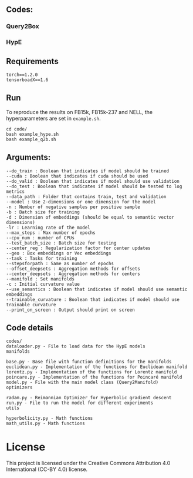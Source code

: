 
## Codes:
### Query2Box
### HypE

## Requirements
```
torch==1.2.0
tensorboadX==1.6
```

## Run
To reproduce the results on FB15k, FB15k-237 and NELL, the hyperparameters are set in `example.sh`.
```
cd code/
bash example_hype.sh
bash example_q2b.sh
```

## Arguments:
```
--do_train : Boolean that indicates if model should be trained
--cuda : Boolean that indicates if cuda should be used
--do_valid : Boolean that indicates if model should use validation
--do_test : Boolean that indicates if model should be tested to log metrics
--data_path : Folder that contains train, test and validation 
--model : Use 2-dimensions or one dimension for the model
-n : Number of negative samples per positive sample
-b : Batch size for training
-d : Dimension of embeddings (should be equal to semantic vector dimensions)
-lr : Learning rate of the model
--max_steps : Max number of epochs
--cpu_num : number of CPUs
--test_batch_size : Batch size for testing
--center_reg : Regularization factor for center updates
--geo : Box embeddings or Vec embeddings
--task : Tasks for training
--stepsforpath : Same as number of epochs
--offset_deepsets : Aggregation methods for offsets
--center_deepsets : Aggregation methods for centers
--manifold : Set manifolds
-c : Initial curvature value
--use_semantics : Boolean that indicates if model should use semantic embeddings
--trainable_curvature : Boolean that indicates if model should use trainable curvature
--print_on_screen : Output should print on screen
```

## Code details
```
codes/
dataloader.py - File to load data for the HypE models
manifolds

base.py - Base file with function definitions for the manifolds
euclidean.py - Implementation of the functions for Euclidean manifold
lorentz.py - Implementation of the functions for Lorentz manifold
poincare.py - Implementation of the functions for Poincaré manifold
model.py - File with the main model class (Query2Manifold)
optimizers

radam.py - Reimannian Optimizer for Hyperbolic gradient descent
run.py - File to run the model for different experiments
utils

hyperbolicity.py - Math functions
math_utils.py - Math functions
```
# License
This project is licensed under the Creative Commons Attribution 4.0 International (CC-BY 4.0) license.

